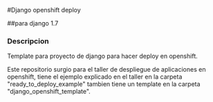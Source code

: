 #Django openshift deploy

##para django 1.7

### Descripcion

Template para proyecto de django para hacer 
deploy en openshift.

Este repositorio surgio para el taller de despliegue
de aplicaciones en openshift, tiene el ejemplo explicado
en el taller en la carpeta "ready_to_deploy_example"
tambien tiene un template en la carpeta 
"django_openshift_template".